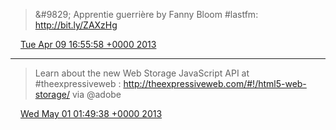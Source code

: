 > &amp;#9829; Apprentie guerrière by Fanny Bloom #lastfm: http://bit.ly/ZAXzHg

<img src="/media/tweet.ico" width="12" /> [Tue Apr 09 16:55:58 +0000 2013](https://twitter.com/eduplessis/status/321667817558654977)

----

> Learn about the new Web Storage JavaScript API at #theexpressiveweb : http://theexpressiveweb.com/#!/html5-web-storage/ via @adobe

<img src="/media/tweet.ico" width="12" /> [Wed May 01 01:49:38 +0000 2013](https://twitter.com/eduplessis/status/329412265260494848)